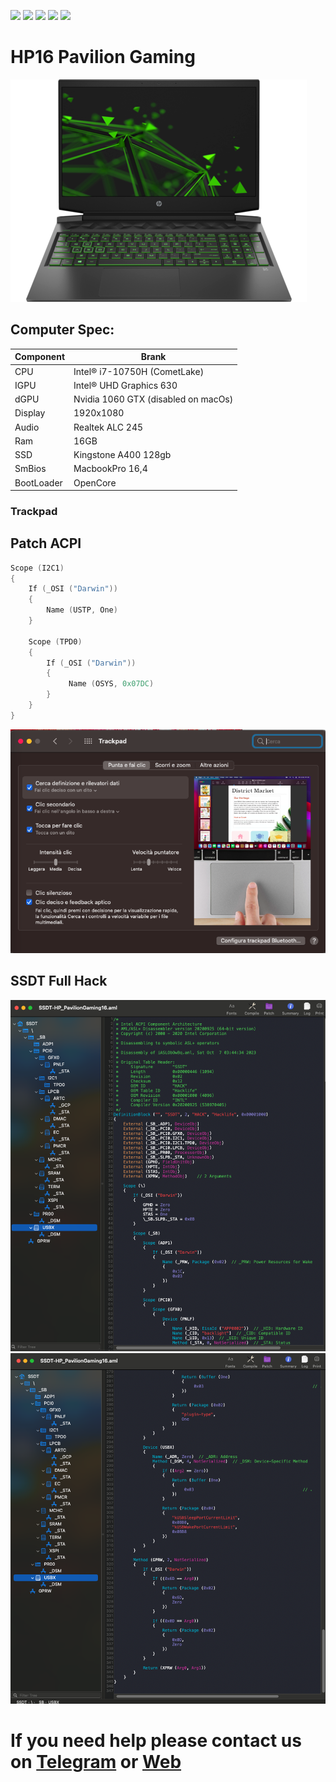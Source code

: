 [![](https://img.shields.io/badge/Gitter%20HL%20Community-Chat-informational?style=flat&logo=gitter&logoColor=white&color=ed1965)](https://gitter.im/Hackintosh-Life-IT/community)
[![](https://img.shields.io/badge/Reposity-Baio77-informational?style=flat&logo=apple&logoColor=white&color=9debeb)](https://github.com/Baio1977?tab=repositories)
[![](https://img.shields.io/badge/Telegram-HackintoshLifeIT-informational?style=flat&logo=telegram&logoColor=white&color=5fb659)](https://t.me/HackintoshLife_it)
[![](https://img.shields.io/badge/Facebook-HackintoshLifeIT-informational?style=flat&logo=facebook&logoColor=white&color=3a4dc9)](https://www.facebook.com/hackintoshlife/)
[![](https://img.shields.io/badge/Instagram-HackintoshLifeIT-informational?style=flat&logo=instagram&logoColor=white&color=8a178a)](https://www.instagram.com/hackintoshlife.it_official/)

# HP16 Pavilion Gaming

![descrizione](./ScreenShot/1.png)

## Computer Spec:

| Component          | Brank                               |
| ------------------ | ----------------------------------  |
| CPU                | Intel® i7-10750H (CometLake)        |
| IGPU               | Intel® UHD Graphics 630             |
| dGPU               | Nvidia 1060 GTX (disabled on macOs) |
| Display            | 1920x1080                           |
| Audio              | Realtek ALC 245 |
| Ram                | 16GB                                |
| SSD                | Kingstone A400 128gb                |
| SmBios             | MacbookPro 16,4                     |
| BootLoader         | OpenCore                            |

### Trackpad

## Patch ACPI 

```swift
Scope (I2C1)
{
    If (_OSI ("Darwin"))
    {
        Name (USTP, One)
    }
    
    Scope (TPD0)
    {
        If (_OSI ("Darwin"))
        {
             Name (OSYS, 0x07DC)
        }        
    }
}     
```               
![descrizione](./ScreenShot/4.png)

## SSDT Full Hack

![descrizione](./Screenshot/2.png)
![descrizione](./Screenshot/3.png)

# If you need help please contact us on [Telegram](https://t.me/HackintoshLife_it) or [Web](https://www.hackintoshlife.it/)
